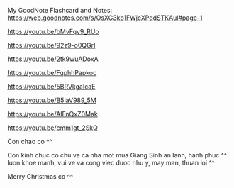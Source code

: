 My GoodNote Flashcard and Notes: https://web.goodnotes.com/s/OsXG3kb1FWjeXPqdSTKAul#page-1

https://youtu.be/bMvFqy9_RUo

https://youtu.be/92z9-o0QGrI

https://youtu.be/2tk9wuADoxA

https://youtu.be/FqphhPapkoc

https://youtu.be/5BRVkgaIcaE

https://youtu.be/B5iaV989_5M

https://youtu.be/AlFnQxZ0Mak

https://youtu.be/cmm1gt_2SkQ


Con chao co ^^

Con kinh chuc co chu va ca nha mot mua Giang Sinh an lanh, hanh phuc ^^ luon khoe manh, vui ve va cong viec duoc nhu y, may man, thuan loi ^^

Merry Christmas co ^^
